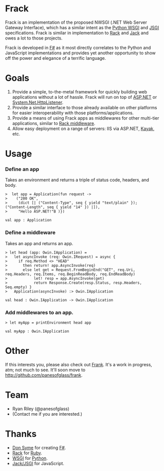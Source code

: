 Frack
============
Frack is an implementation of the proposed NWSGI (.NET Web Server Gateway Interface), which has a similar intent as the [Python WSGI](http://www.python.org/dev/peps/pep-0333/) and [JSGI](http://jackjs.org/jsgi-spec.html) specifications. Frack is similar in implementation to [Rack](http://rack.rubyforge.org/) and [Jack](http://jackjs.org/) and owes a lot to those projects.

Frack is developed in [F#](http://fsharp.net) as it most directly correlates to the Python and JavaScript implementations and provides yet another opportunity to show off the power and elegance of a terrific language.

Goals
============
1. Provide a simple, to-the-metal framework for quickly building web applications without a lot of hassle. Frack will run on top of [ASP.NET](http://asp.net/) or [System.Net.HttpListener](http://msdn.microsoft.com/en-us/library/system.net.httplistener.aspx).
2. Provide a similar interface to those already available on other platforms for easier interoperability with those platforms/applications.
3. Provide a means of using Frack apps as middlewares for other multi-tier applications, similar to [Rack middleware](http://tekpub.com/production/rack).
4. Allow easy deployment on a range of servers: IIS via ASP.NET, [Kayak](http://kayakhttp.com), etc.

Usage
============

### Define an app

Takes an environment and returns a triple of status code, headers, and body.

    >  let app = Application(fun request ->
    >    ("200 OK",
    >     (dict [| ("Content-Type", seq { yield "text/plain" }); ("Content-Length", seq { yield "14" }) |]),
    >     "Hello ASP.NET!"B )})
    
    val app : Application

### Define a middleware

Takes an app and returns an app.

    > let head (app: Owin.IApplication) =
    >   let asyncInvoke (req: Owin.IRequest) = async {
    >     if req.Method <> "HEAD"
    >       then return! app.AsyncInvoke(req)
    >       else let get = Request.FromBeginEnd("GET", req.Uri, req.Headers, req.Items, req.BeginReadBody, req.EndReadBody)
    >            let! resp = app.AsyncInvoke(get)
    >            return Response.Create(resp.Status, resp.Headers, Seq.empty) }
    >   Application(asyncInvoke) :> Owin.IApplication

    val head : Owin.IApplication -> Owin.IApplication

### Add middlewares to an app.

    > let myApp = printEnvironment head app
    
    val myApp : Owin.IApplication

Other
============
If this interests you, please also check out [Frank](http://bitbucket.org/riles01/frank). It's a work in progress, atm; not much to see. It'll soon move to http://github.com/panesofglass/frank.

Team
============
* Ryan Riley (@panesofglass)
* (Contact me if you are interested.)

Thanks
============
* [Don Syme](http://blogs.msdn.com/b/dsyme/) for creating [F#](http://fsharp.net).
* [Rack](http://rack.rubyforge.org) for [Ruby](http://www.ruby-lang.org/).
* [WSGI](http://wsgi.org/wsgi) for [Python](http://python.org/).
* [Jack/JSGI](http://jackjs.org) for JavaScript.
